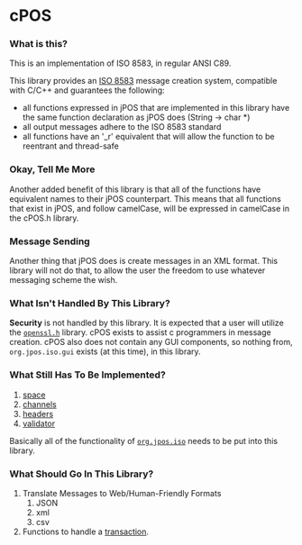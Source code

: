 # cPOS

### What is this?

This is an implementation of ISO 8583, in regular ANSI C89.

This library provides an [ISO 8583](https://en.wikipedia.org/wiki/ISO_8583)
message creation system, compatible with C/C++ and guarantees the following:

* all functions expressed in jPOS that are implemented in this library have the same function declaration as jPOS does (String -> char *)
* all output messages adhere to the ISO 8583 standard
* all functions have an '_r' equivalent that will allow the function to be reentrant and thread-safe


### Okay, Tell Me More

Another added benefit of this library is that all of the functions have
equivalent names to their jPOS counterpart. This means that all functions
that exist in jPOS, and follow camelCase, will be expressed in camelCase in the
cPOS.h library.


### Message Sending
Another thing that jPOS does is create messages in an XML format. This
library will not do that, to allow the user the freedom to use whatever
messaging scheme the wish.


### What Isn't Handled By This Library?
**Security** is not handled by this library. It is expected that a user will
utilize the [`openssl.h`](https://www.openssl.org/) library. cPOS exists to
assist c programmers in message creation. cPOS also does not contain any
GUI components, so nothing from, `org.jpos.iso.gui` exists (at this time), in
this library.


### What Still Has To Be Implemented?
1. [space](http://jpos.org/doc/javadoc/org/jpos/space/package-summary.html)
2. [channels](http://jpos.org/doc/javadoc/org/jpos/iso/channel/package-summary.html)
3. [headers](http://jpos.org/doc/javadoc/org/jpos/iso/header/package-summary.html)
4. [validator](http://jpos.org/doc/javadoc/org/jpos/iso/validator/package-summary.html)

Basically all of the functionality of
[`org.jpos.iso`](http://jpos.org/doc/javadoc/org/jpos/iso/package-summary.html)
needs to be put into this library.


### What Should Go In This Library?
1. Translate Messages to Web/Human-Friendly Formats
	1. JSON
	2. xml
	3. csv
2. Functions to handle a [transaction](http://jpos.org/doc/javadoc/org/jpos/transaction/package-summary.html).
